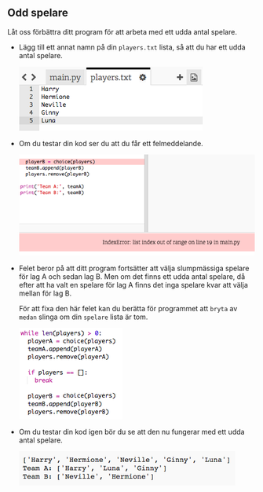 ## Odd spelare

Låt oss förbättra ditt program för att arbeta med ett udda antal spelare.

+ Lägg till ett annat namn på din `players.txt` lista, så att du har ett udda antal spelare.
    
    ![skärmdump](images/team-luna.png)

+ Om du testar din kod ser du att du får ett felmeddelande.
    
    ![skärmdump](images/team-error.png)

+ Felet beror på att ditt program fortsätter att välja slumpmässiga spelare för lag A och sedan lag B. Men om det finns ett udda antal spelare, då efter att ha valt en spelare för lag A finns det inga spelare kvar att välja mellan för lag B.
    
    För att fixa den här felet kan du berätta för programmet att `bryta` av `medan` slinga om din `spelare` lista är tom.
    
    ![skärmdump](images/team-fix.png)

+ Om du testar din kod igen bör du se att den nu fungerar med ett udda antal spelare.
    
    ![skärmdump](images/team-fix-test.png)
